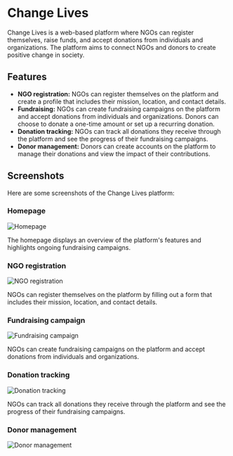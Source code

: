 <!DOCTYPE html>
<html>
<head>
	<title>Change Lives - README</title>
</head>
<body>
	<h1>Change Lives</h1>
  <p>Change Lives is a web-based platform where NGOs can register themselves, raise funds, and accept donations from individuals and organizations. The platform aims to connect NGOs and donors to create positive change in society.</p>

<h2>Features</h2>

<ul>
	<li><strong>NGO registration:</strong> NGOs can register themselves on the platform and create a profile that includes their mission, location, and contact details.</li>
	<li><strong>Fundraising:</strong> NGOs can create fundraising campaigns on the platform and accept donations from individuals and organizations. Donors can choose to donate a one-time amount or set up a recurring donation.</li>
	<li><strong>Donation tracking:</strong> NGOs can track all donations they receive through the platform and see the progress of their fundraising campaigns.</li>
	<li><strong>Donor management:</strong> Donors can create accounts on the platform to manage their donations and view the impact of their contributions.</li>
</ul>

<h2>Screenshots</h2>

<p>Here are some screenshots of the Change Lives platform:</p>

<h3>Homepage</h3>
<img src="/screenshots/homepage.png" alt="Homepage">

<p>The homepage displays an overview of the platform's features and highlights ongoing fundraising campaigns.</p>

<h3>NGO registration</h3>
<img src="/screenshots/ngo-registration.png" alt="NGO registration">

<p>NGOs can register themselves on the platform by filling out a form that includes their mission, location, and contact details.</p>

<h3>Fundraising campaign</h3>
<img src="/screenshots/fundraising-campaign.png" alt="Fundraising campaign">

<p>NGOs can create fundraising campaigns on the platform and accept donations from individuals and organizations.</p>

<h3>Donation tracking</h3>
<img src="/screenshots/donation-tracking.png" alt="Donation tracking">

<p>NGOs can track all donations they receive through the platform and see the progress of their fundraising campaigns.</p>

<h3>Donor management</h3>
<img src="/screenshots/donor-management.png" alt="Donor management">
</body>

